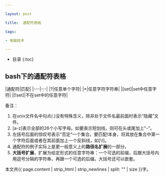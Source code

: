 ```yaml
---

layout: post

title:  通配符表格

tags:

- 电脑技术

---
```


* 目录
{:toc}
## bash下的通配符表格

|通配符|匹配|
|---|-:-|
|?|任意单个字符|
|\*|任意字符字符串|
|[set]|set中任意字符|
|[!set]|不在set中的任意字符|

备注：
1. 在unix文件名中句点(.)没有特殊含义，除非处于文件名最前面时表示“隐藏”文件。
2. [a-z]表示全部的26个小写字母。如要表示短划线，则可在头或尾加上"-"。
3. 左括号后面的惊叹号表示“否定”一个集合。要匹配\!本身，将其放在集合中第一个字符后面或者在其前面加上一个反斜线，如[\\\!]。
4. 通配符的例子实际上是更一般意义上的**路径名扩展**的一部分。
5. **大括号扩展**，扩展为给定形式的任意字符串：一个可选的前缀，后跟大括号内用逗号分隔的字符串，再跟一个可选的后缀。大括号还可以嵌套。


本文共{{ page.content | strip_html | strip_newlines | split: "" | size }}字。

